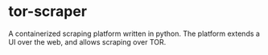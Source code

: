 # tor-scraper
A containerized scraping platform written in python. The platform extends a UI over the web, and allows scraping over TOR. 
